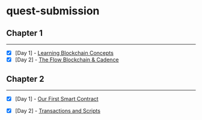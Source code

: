 # quest-submission

## Chapter 1

---

- [x] [Day 1] - [Learning Blockchain Concepts](https://github.com/karangorania/quest-submission/blob/main/chapter%201/day1.md)<br>
- [x] [Day 2] - [The Flow Blockchain & Cadence](https://github.com/karangorania/quest-submission/blob/main/chapter%201/day2.md)

## Chapter 2

---

- [x] [Day 1] - [Our First Smart Contract](https://github.com/karangorania/quest-submission/blob/main/chapter%202/day1.md)

- [x] [Day 2] - [Transactions and Scripts](https://github.com/karangorania/quest-submission/blob/main/chapter%202/day2.md)
